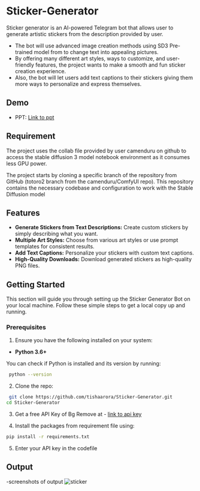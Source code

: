 # Sticker-Generator
Sticker generator is an AI-powered Telegram bot that allows user to generate artistic stickers from the description provided by user.
- The bot will use advanced image creation methods using SD3 Pre-trained model from to change text into appealing pictures.
- By offering many different art styles, ways to customize, and user-friendly features, the project wants to make a smooth and fun sticker creation experience.
- Also, the bot will let users add text captions to their stickers giving them more ways to personalize and express themselves.

## Demo
- PPT: [Link to ppt](https://1drv.ms/p/c/bdb4f4c2e73dc757/EVCTwzhcm21Io41_ePRo99sBcgV0jgR9q9x_bCmwwZRS-Q?e=shTL1Y)

## Requirement
The project uses the collab file provided by user camenduru on github to access the stable diffusion 3 model notebook environment as it consumes less GPU power.

The project starts by cloning a specific branch of the repository from GitHub (totoro2 branch from the camenduru/ComfyUI repo). This repository contains the necessary codebase and configuration to work with the Stable Diffusion model


## Features

- **Generate Stickers from Text Descriptions:** Create custom stickers by simply describing what you want.
- **Multiple Art Styles:** Choose from various art styles or use prompt templates for consistent results.
- **Add Text Captions:** Personalize your stickers with custom text captions.
- **High-Quality Downloads:** Download generated stickers as high-quality PNG files.


## Getting Started

This section will guide you through setting up the Sticker Generator Bot on your local machine. Follow these simple steps to get a local copy up and running.

### Prerequisites

1. Ensure you have the following installed on your system:

- **Python 3.6+**

You can check if Python is installed and its version by running:
```bash
 python --version
```
2. Clone the repo:
```bash
 git clone https://github.com/tishaarora/Sticker-Generator.git
cd Sticker-Generator
```

3. Get a free API Key of Bg Remove at -
[link to api key](https://www.remove.bg/api)

4. Install the packages from requirement file using:
```bash
pip install -r requirements.txt
```
5. Enter your API key in the codefile


## Output
-screenshots of output
![sticker](https://github.com/user-attachments/assets/1db1a608-0964-44c7-a1d8-1427932093de)


